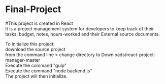 # Final-Project

#This project is created in React<br>
It is a project management system for developers to keep track of their tasks, budget, notes, hours-worked and their External source documents.

To initialize this project:<br>
download the source project<br>
from the command line > change directory to Downloads/react-project-manager-master <br>
Execute the command "gulp" <br>
Execute the command "node backend.js"<br>
The project will then initialize.<br>
